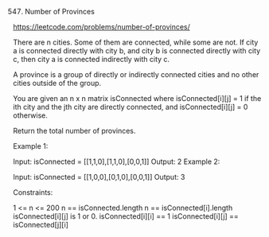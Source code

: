 547. Number of Provinces


https://leetcode.com/problems/number-of-provinces/


There are n cities. Some of them are connected, while some are not. If city a is connected directly with city b, and city b is connected directly with city c, then city a is connected indirectly with city c.

A province is a group of directly or indirectly connected cities and no other cities outside of the group.

You are given an n x n matrix isConnected where isConnected[i][j] = 1 if the ith city and the jth city are directly connected, and isConnected[i][j] = 0 otherwise.

Return the total number of provinces.

 

Example 1:


Input: isConnected = [[1,1,0],[1,1,0],[0,0,1]]
Output: 2
Example 2:


Input: isConnected = [[1,0,0],[0,1,0],[0,0,1]]
Output: 3
 

Constraints:

1 <= n <= 200
n == isConnected.length
n == isConnected[i].length
isConnected[i][j] is 1 or 0.
isConnected[i][i] == 1
isConnected[i][j] == isConnected[j][i]
